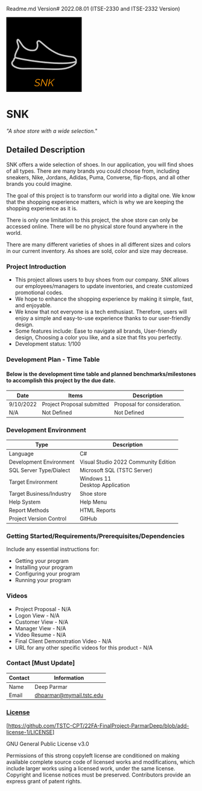 Readme.md Version# 2022.08.01 (ITSE-2330 and ITSE-2332 Version)

![Brand Logo](/Icons/snkLogo.png "Brand Logo")

# SNK
*"A shoe store with a wide selection."*

## Detailed Description

SNK offers a wide selection of shoes. In our application, you will find shoes of all types. There are many brands you could choose from, including sneakers, Nike, Jordans, Adidas, Puma, Converse, flip-flops, and all other brands you could imagine.

The goal of this project is to transform our world into a digital one. We know that the shopping experience matters, which is why we are keeping the shopping experience as it is.

There is only one limitation to this project, the shoe store can only be accessed online. There will be no physical store found anywhere in the world.

There are many different varieties of shoes in all different sizes and colors in our current inventory. As shoes are sold, color and size may decrease.

### Project Introduction

- This project allows users to buy shoes from our company. SNK allows our employees/managers to update inventories, and create customized promotional codes.
- We hope to enhance the shopping experience by making it simple, fast, and enjoyable.
- We know that not everyone is a tech enthusiast. Therefore, users will enjoy a simple and easy-to-use experience thanks to our user-friendly design.
- Some features include: Ease to navigate all brands, User-friendly design, Choosing a color you like, and a size that fits you perfectly.
- Development status: 1/100

### Development Plan - Time Table 
#### Below is the development time table and planned benchmarks/milestones to accomplish this project by the due date.
Date | Items | Description
-----|-------------|--------------
9/10/2022 | Project Proposal submitted | Proposal for consideration.
N/A | Not Defined | Not Defined

### Development Environment

Type | Description
-----|-------------
Language | C#
Development Environment | Visual Studio 2022 Community Edition
SQL Server Type/Dialect | Microsoft SQL (TSTC Server)
Target Environment | Windows 11 <br>Desktop Application
Target Business/Industry | Shoe store
Help System | Help Menu
Report Methods | HTML Reports
Project Version Control | GitHub

### Getting Started/Requirements/Prerequisites/Dependencies
Include any essential instructions for:
- Getting your program
- Installing your program
- Configuring your program
- Running your program

### Videos
- Project Proposal - N/A
- Logon View - N/A
- Customer View - N/A
- Manager View - N/A
- Video Resume - N/A
- Final Client Demonstration Video - N/A
- URL for any other specific videos for this product - N/A

### Contact [Must Update]

Contact | Information
--------|------
Name | Deep Parmar
Email | dhparmar@mymail.tstc.edu

### [License](https://github.com/TSTC-CPT/22FA-FinalProject-ParmarDeep/blob/add-license-1/LICENSE)
[https://github.com/TSTC-CPT/22FA-FinalProject-ParmarDeep/blob/add-license-1/LICENSE]

GNU General Public License v3.0

Permissions of this strong copyleft license are conditioned on making available complete source code of licensed works and modifications, which include larger works using a licensed work, under the same license. Copyright and license notices must be preserved. Contributors provide an express grant of patent rights.
